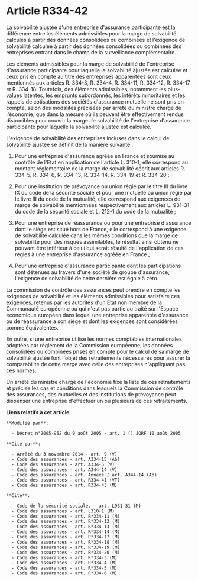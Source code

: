 # Article R334-42

La solvabilité ajustée d'une entreprise d'assurance participante est la différence entre les éléments admissibles pour la
marge de solvabilité calculés à partir des données consolidées ou combinées et l'exigence de solvabilité calculée à partir
des données consolidées ou combinées des entreprises entrant dans le champ de la surveillance complémentaire.

Les éléments admissibles pour la marge de solvabilité de l'entreprise d'assurance participante pour laquelle la solvabilité
ajustée est calculée et ceux pris en compte au titre des entreprises apparentées sont ceux mentionnés aux articles R. 334-3,
R. 334-4, R. 334-11, R. 334-12, R. 334-17 et R. 334-18. Toutefois, des éléments admissibles, notamment les plus-values
latentes, les emprunts subordonnés, les intérêts minoritaires et les rappels de cotisations des sociétés d'assurance mutuelle
ne sont pris en compte, selon des modalités précisées par arrêté du ministre chargé de l'économie, que dans la mesure où ils
peuvent être effectivement rendus disponibles pour couvrir la marge de solvabilité de l'entreprise d'assurance participante
pour laquelle la solvabilité ajustée est calculée.

L'exigence de solvabilité des entreprises incluses dans le calcul de solvabilité ajustée se définit de la manière suivante :

1. Pour une entreprise d'assurance agréée en France et soumise au contrôle de l'Etat en application de l'article L. 310-1,
elle correspond au montant réglementaire de la marge de solvabilité décrit aux articles R. 334-5, R. 334-6, R. 334-13, R.
334-14, R. 334-19 et R. 334-20 ;

2. Pour une institution de prévoyance ou union régie par le titre III du livre IX du code de la sécurité sociale et pour une
mutuelle ou union régie par le livre III du code de la mutualité, elle correspond aux exigences de marge de solvabilité
mentionnées respectivement aux articles L. 931-31 du code de la sécurité sociale et L. 212-1 du code de la mutualité ;

3. Pour une entreprise de réassurance ou pour une entreprise d'assurance dont le siège est situé hors de France, elle
correspond à une exigence de solvabilité calculée dans les mêmes conditions que la marge de solvabilité pour des risques
assimilables, le résultat ainsi obtenu ne pouvant être inférieur à celui qui serait résulté de l'application de ces règles à
une entreprise d'assurance agréée en France ;

4. Pour une entreprise d'assurance participante dont les participations sont détenues au travers d'une société de groupe
d'assurance, l'exigence de solvabilité de cette dernière est égale à zéro.

La commission de contrôle des assurances peut prendre en compte les exigences de solvabilité et les éléments admissibles pour
satisfaire ces exigences, retenus par les autorités d'un Etat non membre de la Communauté européenne ou qui n'est pas partie
au traité sur l'Espace économique européen dans lequel une entreprise apparentée d'assurance ou de réassurance a son siège et
dont les exigences sont considérées comme équivalentes.

En outre, si une entreprise utilise les normes comptables internationales adoptées par règlement de la Commission européenne,
les données consolidées ou combinées prises en compte pour le calcul de sa marge de solvabilité ajustée font l'objet des
retraitements nécessaires pour assurer la comparabilité de cette marge avec celle des entreprises n'appliquant pas ces
normes.

Un arrêté du ministre chargé de l'économie fixe la liste de ces retraitements et précise les cas et conditions dans lesquels
la Commission de contrôle des assurances, des mutuelles et des institutions de prévoyance peut dispenser une entreprise
d'effectuer un ou plusieurs de ces retraitements.

**Liens relatifs à cet article**

	**Modifié par**:

	  - Décret n°2005-952 du 9 août 2005 - art. 1 () JORF 10 août 2005

	**Cité par**:

	  - Arrêté du 3 novembre 2014 - art. 9 (V)
	  - Code des assurances - art. A334-15 (Ab)
	  - Code des assurances - art. A334-5 (V)
	  - Code des assurances - art. A344-14 (V)
	  - Code des assurances - art. Annexe I art. A344-14 (Ab)
	  - Code des assurances - art. R334-41 (VT)
	  - Code des assurances - art. R334-43 (M)

	**Cite**:

	  - Code de la sécurité sociale. - art. L931-31 (M)
	  - Code des assurances - art. L310-1 (M)
	  - Code des assurances - art. R*334-11 (M)
	  - Code des assurances - art. R*334-12 (M)
	  - Code des assurances - art. R*334-13 (M)
	  - Code des assurances - art. R*334-14 (M)
	  - Code des assurances - art. R*334-17 (M)
	  - Code des assurances - art. R*334-18 (M)
	  - Code des assurances - art. R*334-19 (M)
	  - Code des assurances - art. R*334-20 (M)
	  - Code des assurances - art. R*334-3 (M)
	  - Code des assurances - art. R*334-4 (M)
	  - Code des assurances - art. R*334-5 (M)
	  - Code des assurances - art. R*334-6 (M)
